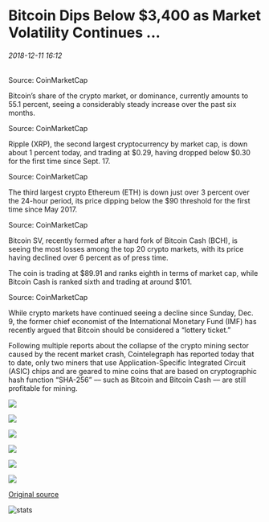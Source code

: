 # Bitcoin Dips Below $3,400 as Market Volatility Continues ...

###### 2018-12-11 16:12

Source: CoinMarketCap

Bitcoin’s share of the crypto market, or dominance, currently amounts to 55.1 percent, seeing a considerably steady increase over the past six months.

Source: CoinMarketCap

Ripple (XRP), the second largest cryptocurrency by market cap, is down about 1 percent today, and trading at $0.29, having dropped below $0.30 for the first time since Sept. 17.

Source: CoinMarketCap

The third largest crypto Ethereum (ETH) is down just over 3 percent over the 24-hour period, its price dipping below the $90 threshold for the first time since May 2017.

Source: CoinMarketCap

Bitcoin SV, recently formed after a hard fork of Bitcoin Cash (BCH), is seeing the most losses among the top 20 crypto markets, with its price having declined over 6 percent as of press time.

The coin is trading at $89.91 and ranks eighth in terms of market cap, while Bitcoin Cash is ranked sixth and trading at around $101.

Source: CoinMarketCap

While crypto markets have continued seeing a decline since Sunday, Dec. 9, the former chief economist of the International Monetary Fund (IMF) has recently argued that Bitcoin should be considered a “lottery ticket.”

Following multiple reports about the collapse of the crypto mining sector caused by the recent market crash, Cointelegraph has reported today that to date, only two miners that use Application-Specific Integrated Circuit (ASIC) chips and are geared to mine coins that are based on cryptographic hash function “SHA-256” –– such as Bitcoin and Bitcoin Cash –– are still profitable for mining.

![](https://s3.cointelegraph.com/storage/uploads/view/ff2648769d7f492aaabffc2fbe8561ff.png)

![](https://s3.cointelegraph.com/storage/uploads/view/77ef0965e3735f15a170ed758346540c.png)

![](https://s3.cointelegraph.com/storage/uploads/view/d12789ff06bf57fcd0d15b30049e6b50.png)

![](https://s3.cointelegraph.com/storage/uploads/view/bb9a871428b8ad16e0f8dbd817d6a7d7.png)

![](https://s3.cointelegraph.com/storage/uploads/view/ccfe70c908d3f47d8011bd812c657818.png)

![](https://s3.cointelegraph.com/storage/uploads/view/5b618d7b8690fe5c711f85a6f71727cc.png)

[Original source](https://cointelegraph.com/news/bitcoin-dips-below-3-400-as-market-volatility-continues)

![stats](https://c.statcounter.com/11760860/0/a89fa40b/1/ "stats")